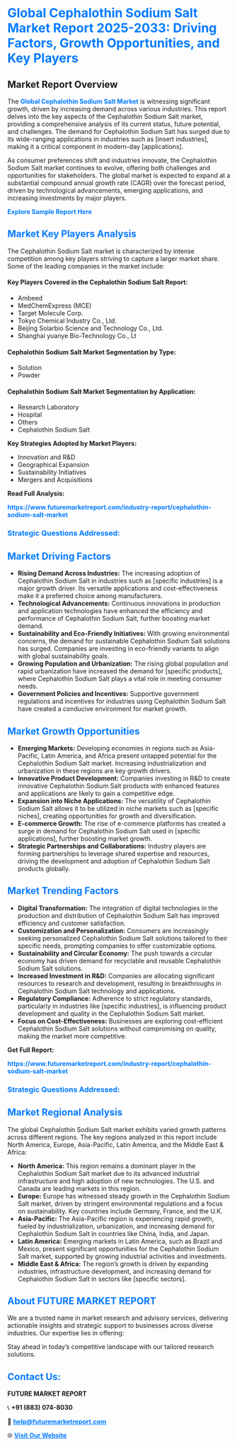 <h1 style="color: #007BFF;">Global Cephalothin Sodium Salt Market Report 2025-2033: Driving Factors, Growth Opportunities, and Key Players</h1>

<section id="overview">
<h2>Market Report Overview</h2>
<p>The <a href="https://www.futuremarketreport.com/industry-report/cephalothin-sodium-salt-market" style="color: #007BFF; text-decoration: none;"><strong>Global Cephalothin Sodium Salt Market</strong></a> is witnessing significant growth, driven by increasing demand across various industries. This report delves into the key aspects of the Cephalothin Sodium Salt market, providing a comprehensive analysis of its current status, future potential, and challenges. The demand for Cephalothin Sodium Salt has surged due to its wide-ranging applications in industries such as [insert industries], making it a critical component in modern-day [applications].</p>
<p>As consumer preferences shift and industries innovate, the Cephalothin Sodium Salt market continues to evolve, offering both challenges and opportunities for stakeholders. The global market is expected to expand at a substantial compound annual growth rate (CAGR) over the forecast period, driven by technological advancements, emerging applications, and increasing investments by major players.</p>
</section>

<section id="overview">
<p><a href="https://www.futuremarketreport.com/request-sample/reportId=123770" style="color: #007BFF; text-decoration: none;"><strong>Explore Sample Report Here</strong></a></p>
</section>

<section id="key-players">
<h2 style="color: #007BFF;">Market Key Players Analysis</h2>
<p>The Cephalothin Sodium Salt market is characterized by intense competition among key players striving to capture a larger market share. Some of the leading companies in the market include:</p>
<h4>Key Players Covered in the Cephalothin Sodium Salt Report:</h4>
<ul><li>Ambeed</li><li>MedChemExpress (MCE)</li><li>Target Molecule Corp.</li><li>Tokyo Chemical Industry Co., Ltd.</li><li>Beijing Solarbio Science and Technology Co., Ltd.</li><li>Shanghai yuanye Bio-Technology Co., Lt</li></ul>
<h4>Cephalothin Sodium Salt Market Segmentation by Type:</h4>
<ul><li>Solution</li><li>Powder</li></ul>

<h4>Cephalothin Sodium Salt Market Segmentation by Application:</h4>
<ul><li>Research Laboratory</li><li>Hospital</li><li>Others</li><li>Cephalothin Sodium Salt</li></ul>
<p><strong>Key Strategies Adopted by Market Players:</strong></p>
<ul>
<li>Innovation and R&D</li>
<li>Geographical Expansion</li>
<li>Sustainability Initiatives</li>
<li>Mergers and Acquisitions</li>
</ul>
</section>

<section>
<p><strong>Read Full Analysis: </strong></p><a href="https://www.futuremarketreport.com/industry-report/cephalothin-sodium-salt-market" style="color: #007BFF; text-decoration: none;"><strong>https://www.futuremarketreport.com/industry-report/cephalothin-sodium-salt-market</strong></a>
<h3 style="color: #007BFF;">Strategic Questions Addressed:</h3>
</section>

<section id="driving-factors">
<h2 style="color: #007BFF;">Market Driving Factors</h2>
<ul>
<li><strong>Rising Demand Across Industries:</strong> The increasing adoption of Cephalothin Sodium Salt in industries such as [specific industries] is a major growth driver. Its versatile applications and cost-effectiveness make it a preferred choice among manufacturers.</li>
<li><strong>Technological Advancements:</strong> Continuous innovations in production and application technologies have enhanced the efficiency and performance of Cephalothin Sodium Salt, further boosting market demand.</li>
<li><strong>Sustainability and Eco-Friendly Initiatives:</strong> With growing environmental concerns, the demand for sustainable Cephalothin Sodium Salt solutions has surged. Companies are investing in eco-friendly variants to align with global sustainability goals.</li>
<li><strong>Growing Population and Urbanization:</strong> The rising global population and rapid urbanization have increased the demand for [specific products], where Cephalothin Sodium Salt plays a vital role in meeting consumer needs.</li>
<li><strong>Government Policies and Incentives:</strong> Supportive government regulations and incentives for industries using Cephalothin Sodium Salt have created a conducive environment for market growth.</li>
</ul>
</section>

<section id="growth-opportunities">
<h2 style="color: #007BFF;">Market Growth Opportunities</h2>
<ul>
<li><strong>Emerging Markets:</strong> Developing economies in regions such as Asia-Pacific, Latin America, and Africa present untapped potential for the Cephalothin Sodium Salt market. Increasing industrialization and urbanization in these regions are key growth drivers.</li>
<li><strong>Innovative Product Development:</strong> Companies investing in R&D to create innovative Cephalothin Sodium Salt products with enhanced features and applications are likely to gain a competitive edge.</li>
<li><strong>Expansion into Niche Applications:</strong> The versatility of Cephalothin Sodium Salt allows it to be utilized in niche markets such as [specific niches], creating opportunities for growth and diversification.</li>
<li><strong>E-commerce Growth:</strong> The rise of e-commerce platforms has created a surge in demand for Cephalothin Sodium Salt used in [specific applications], further boosting market growth.</li>
<li><strong>Strategic Partnerships and Collaborations:</strong> Industry players are forming partnerships to leverage shared expertise and resources, driving the development and adoption of Cephalothin Sodium Salt products globally.</li>
</ul>
</section>

<section id="trending-factors">
<h2 style="color: #007BFF;">Market Trending Factors</h2>
<ul>
<li><strong>Digital Transformation:</strong> The integration of digital technologies in the production and distribution of Cephalothin Sodium Salt has improved efficiency and customer satisfaction.</li>
<li><strong>Customization and Personalization:</strong> Consumers are increasingly seeking personalized Cephalothin Sodium Salt solutions tailored to their specific needs, prompting companies to offer customizable options.</li>
<li><strong>Sustainability and Circular Economy:</strong> The push towards a circular economy has driven demand for recyclable and reusable Cephalothin Sodium Salt solutions.</li>
<li><strong>Increased Investment in R&D:</strong> Companies are allocating significant resources to research and development, resulting in breakthroughs in Cephalothin Sodium Salt technology and applications.</li>
<li><strong>Regulatory Compliance:</strong> Adherence to strict regulatory standards, particularly in industries like [specific industries], is influencing product development and quality in the Cephalothin Sodium Salt market.</li>
<li><strong>Focus on Cost-Effectiveness:</strong> Businesses are exploring cost-efficient Cephalothin Sodium Salt solutions without compromising on quality, making the market more competitive.</li>
</ul>
</section>

<section>
<p><strong>Get Full Report: </strong></p><a href="https://www.futuremarketreport.com/industry-report/cephalothin-sodium-salt-market" style="color: #007BFF; text-decoration: none;"><strong>https://www.futuremarketreport.com/industry-report/cephalothin-sodium-salt-market</strong></a>
<h3 style="color: #007BFF;">Strategic Questions Addressed:</h3>
</section>


<section id="regional-analysis">
<h2 style="color: #007BFF;">Market Regional Analysis</h2>
<p>The global Cephalothin Sodium Salt market exhibits varied growth patterns across different regions. The key regions analyzed in this report include North America, Europe, Asia-Pacific, Latin America, and the Middle East & Africa:</p>
<ul>
<li><strong>North America:</strong> This region remains a dominant player in the Cephalothin Sodium Salt market due to its advanced industrial infrastructure and high adoption of new technologies. The U.S. and Canada are leading markets in this region.</li>
<li><strong>Europe:</strong> Europe has witnessed steady growth in the Cephalothin Sodium Salt market, driven by stringent environmental regulations and a focus on sustainability. Key countries include Germany, France, and the U.K.</li>
<li><strong>Asia-Pacific:</strong> The Asia-Pacific region is experiencing rapid growth, fueled by industrialization, urbanization, and increasing demand for Cephalothin Sodium Salt in countries like China, India, and Japan.</li>
<li><strong>Latin America:</strong> Emerging markets in Latin America, such as Brazil and Mexico, present significant opportunities for the Cephalothin Sodium Salt market, supported by growing industrial activities and investments.</li>
<li><strong>Middle East & Africa:</strong> The region’s growth is driven by expanding industries, infrastructure development, and increasing demand for Cephalothin Sodium Salt in sectors like [specific sectors].</li>
</ul>
</section>

<footer>
<h2 style="color: #007BFF;">About FUTURE MARKET REPORT</h2>
<p>We are a trusted name in market research and advisory services, delivering actionable insights and strategic support to businesses across diverse industries. Our expertise lies in offering:</p>

<p>Stay ahead in today’s competitive landscape with our tailored research solutions.</p>

<h2 style="color: #007BFF;">Contact Us:</h2>
<p><strong>FUTURE MARKET REPORT</strong></p>
<p>📞 <strong>+91 (883) 074-8030</strong></p>
<p>📧 <strong><a href="mailto:help@futuremarketreport.com" style="color: #007BFF;">help@futuremarketreport.com</a></strong></p>
<p>🌐 <strong><a href="https://www.futuremarketreport.com/" style="color: #007BFF;">Visit Our Website</a></strong></p>
</footer>